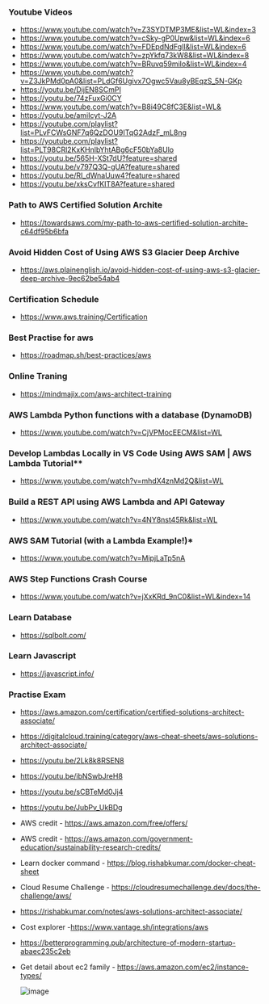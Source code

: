 ### Youtube Videos
- https://www.youtube.com/watch?v=Z3SYDTMP3ME&list=WL&index=3
- https://www.youtube.com/watch?v=cSky-gP0Upw&list=WL&index=6
- https://www.youtube.com/watch?v=FDEpdNdFglI&list=WL&index=6
- https://www.youtube.com/watch?v=zpYkfq73kW8&list=WL&index=8
- https://www.youtube.com/watch?v=BRuvq59miIo&list=WL&index=4
- https://www.youtube.com/watch?v=Z3JkPMd0pA0&list=PLdGf6Ugivx7Ogwc5Vau8yBEqzS_5N-GKp
- https://youtu.be/DijEN8SCmPI
- https://youtu.be/74zFuxGi0CY
- https://www.youtube.com/watch?v=B8i49C8fC3E&list=WL&
- https://youtu.be/amiIcyt-J2A
- https://youtube.com/playlist?list=PLvFCWsGNF7q6QzDOU9ITqG2AdzF_mL8ng
- https://youtube.com/playlist?list=PLT98CRl2KxKHnlbYhtABg6cF50bYa8Ulo
- https://youtu.be/565H-XSt7dU?feature=shared
- https://youtu.be/v797Q3Q-gUA?feature=shared
- https://youtu.be/RI_dWnaUuw4?feature=shared
- https://youtu.be/xksCvfKIT8A?feature=shared


### Path to AWS Certified Solution Archite
- https://towardsaws.com/my-path-to-aws-certified-solution-archite-c64df95b6bfa
### Avoid Hidden Cost of Using AWS S3 Glacier Deep Archive
- https://aws.plainenglish.io/avoid-hidden-cost-of-using-aws-s3-glacier-deep-archive-9ec62be54ab4
### Certification Schedule
- https://www.aws.training/Certification
### Best Practise for aws
- https://roadmap.sh/best-practices/aws
### Online Traning 
- https://mindmajix.com/aws-architect-training
### AWS Lambda Python functions with a database (DynamoDB)
- https://www.youtube.com/watch?v=CjVPMocEECM&list=WL
### Develop Lambdas Locally in VS Code Using AWS SAM | AWS Lambda Tutorial**
- https://www.youtube.com/watch?v=mhdX4znMd2Q&list=WL
### Build a REST API using AWS Lambda and API Gateway
- https://www.youtube.com/watch?v=4NY8nst45Rk&list=WL
### AWS SAM Tutorial (with a Lambda Example!)*
- https://www.youtube.com/watch?v=MipjLaTp5nA
### AWS Step Functions Crash Course
- https://www.youtube.com/watch?v=jXxKRd_9nC0&list=WL&index=14

### Learn Database
- https://sqlbolt.com/
### Learn Javascript
- https://javascript.info/

### Practise Exam
- https://aws.amazon.com/certification/certified-solutions-architect-associate/
- https://digitalcloud.training/category/aws-cheat-sheets/aws-solutions-architect-associate/
- https://youtu.be/2Lk8k8RSEN8
- https://youtu.be/ibNSwbJreH8
- https://youtu.be/sCBTeMd0Jj4
- https://youtu.be/JubPv_UkBDg


- AWS credit - https://aws.amazon.com/free/offers/
- AWS credit - https://aws.amazon.com/government-education/sustainability-research-credits/
- Learn docker command - https://blog.rishabkumar.com/docker-cheat-sheet
- Cloud Resume Challenge - https://cloudresumechallenge.dev/docs/the-challenge/aws/
- https://rishabkumar.com/notes/aws-solutions-architect-associate/
- Cost explorer -https://www.vantage.sh/integrations/aws
- https://betterprogramming.pub/architecture-of-modern-startup-abaec235c2eb
- Get detail about ec2 family - https://aws.amazon.com/ec2/instance-types/

  ![image](https://github.com/ddm21/linkyard/assets/98445934/edd3c855-9c14-4d57-af6d-f198faf28a27)
